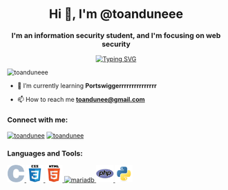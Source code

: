 <h1 align="center">Hi 👋, I'm @toanduneee</h1>
<h3 align="center">I'm an information security student, and I'm focusing on web security</h3>

<p align="center"> <a href="https://git.io/typing-svg"><img src="https://readme-typing-svg.herokuapp.com?font=Fira+Code&duration=2000&pause=1000&center=true&vCenter=true&width=435&lines=I'm+toandunee;Nice+to+meet+u" alt="Typing SVG" /></a> </p>

<p align="left"> <img src="https://komarev.com/ghpvc/?username=toanduneee&label=Profile%20views&color=b8e4ff&style=flat" alt="toanduneee" /> </p>

- 🌱 I’m currently learning **Portswiggerrrrrrrrrrrrrrr**

- 📫 How to reach me **toandunee@gmail.com**

<h3 align="left">Connect with me:</h3>
<p align="left">
<a href="https://fb.com/toandunee" target="blank"><img align="center" src="https://raw.githubusercontent.com/rahuldkjain/github-profile-readme-generator/master/src/images/icons/Social/facebook.svg" alt="toandunee" height="30" width="40" /></a>
<a href="https://instagram.com/toandunee" target="blank"><img align="center" src="https://raw.githubusercontent.com/rahuldkjain/github-profile-readme-generator/master/src/images/icons/Social/instagram.svg" alt="toandunee" height="30" width="40" /></a>
</p>

<h3 align="left">Languages and Tools:</h3>
<p align="left"> <a href="https://www.cprogramming.com/" target="_blank" rel="noreferrer"> <img src="https://raw.githubusercontent.com/devicons/devicon/master/icons/c/c-original.svg" alt="c" width="40" height="40"/> </a> <a href="https://www.w3schools.com/css/" target="_blank" rel="noreferrer"> <img src="https://raw.githubusercontent.com/devicons/devicon/master/icons/css3/css3-original-wordmark.svg" alt="css3" width="40" height="40"/> </a> <a href="https://www.w3.org/html/" target="_blank" rel="noreferrer"> <img src="https://raw.githubusercontent.com/devicons/devicon/master/icons/html5/html5-original-wordmark.svg" alt="html5" width="40" height="40"/> </a> <a href="https://mariadb.org/" target="_blank" rel="noreferrer"> <img src="https://www.vectorlogo.zone/logos/mariadb/mariadb-icon.svg" alt="mariadb" width="40" height="40"/> </a> <a href="https://www.php.net" target="_blank" rel="noreferrer"> <img src="https://raw.githubusercontent.com/devicons/devicon/master/icons/php/php-original.svg" alt="php" width="40" height="40"/> </a> <a href="https://www.python.org" target="_blank" rel="noreferrer"> <img src="https://raw.githubusercontent.com/devicons/devicon/master/icons/python/python-original.svg" alt="python" width="40" height="40"/> </a> </p>
